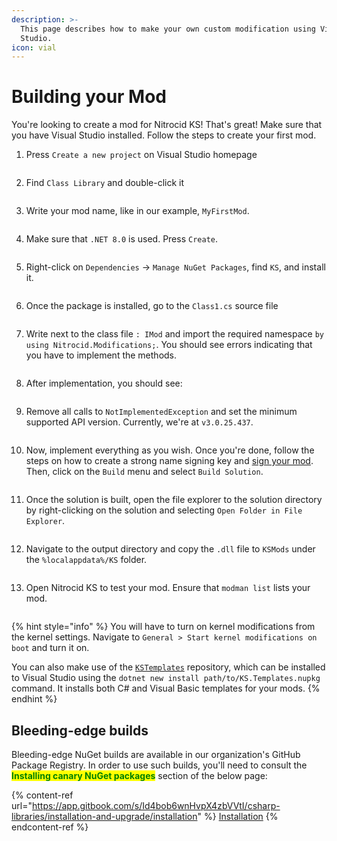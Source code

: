 ```yaml
---
description: >-
  This page describes how to make your own custom modification using Visual
  Studio.
icon: vial
---
```


# Building your Mod

You're looking to create a mod for Nitrocid KS! That's great! Make sure that you have Visual Studio installed. Follow the steps to create your first mod.

1.  Press `Create a new project` on Visual Studio homepage

    <figure><img src="../../.gitbook/assets/077-modbuild.png" alt=""><figcaption></figcaption></figure>
2.  Find `Class Library` and double-click it

    <figure><img src="../../.gitbook/assets/078-modbuild.png" alt=""><figcaption></figcaption></figure>
3.  Write your mod name, like in our example, `MyFirstMod`.

    <figure><img src="../../.gitbook/assets/079-modbuild.png" alt=""><figcaption></figcaption></figure>
4.  Make sure that `.NET 8.0` is used. Press `Create`.

    <figure><img src="../../.gitbook/assets/080-modbuild.png" alt=""><figcaption></figcaption></figure>
5.  Right-click on `Dependencies` -> `Manage NuGet Packages`, find `KS`, and install it.

    <figure><img src="../../.gitbook/assets/081-modbuild.png" alt=""><figcaption></figcaption></figure>
6.  Once the package is installed, go to the `Class1.cs` source file

    <figure><img src="../../.gitbook/assets/082-modbuild.png" alt=""><figcaption></figcaption></figure>
7.  Write next to the class file `: IMod` and import the required namespace `by using Nitrocid.Modifications;`. You should see errors indicating that you have to implement the methods.

    <figure><img src="../../.gitbook/assets/083-modbuild.png" alt=""><figcaption></figcaption></figure>
8.  After implementation, you should see:

    <figure><img src="../../.gitbook/assets/084-modbuild.png" alt=""><figcaption></figcaption></figure>
9.  Remove all calls to `NotImplementedException` and set the minimum supported API version. Currently, we're at `v3.0.25.437`.

    <figure><img src="../../.gitbook/assets/085-modbuild.png" alt=""><figcaption></figcaption></figure>
10. Now, implement everything as you wish. Once you're done, follow the steps on how to create a strong name signing key and [sign your mod](https://learn.microsoft.com/en-us/dotnet/standard/assembly/sign-strong-name). Then, click on the `Build` menu and select `Build Solution`.

    <div align="left"><figure><img src="../../.gitbook/assets/086-modbuild.png" alt=""><figcaption></figcaption></figure></div>
11. Once the solution is built, open the file explorer to the solution directory by right-clicking on the solution and selecting `Open Folder in File Explorer`.

    <div align="left"><figure><img src="../../.gitbook/assets/087-modbuild.png" alt=""><figcaption></figcaption></figure></div>
12. Navigate to the output directory and copy the `.dll` file to `KSMods` under the `%localappdata%/KS` folder.

    <figure><img src="../../.gitbook/assets/088-modbuild.png" alt=""><figcaption></figcaption></figure>
13. Open Nitrocid KS to test your mod. Ensure that `modman list` lists your mod.

    <figure><img src="../../.gitbook/assets/089-modbuild.png" alt=""><figcaption></figcaption></figure>

{% hint style="info" %}
You will have to turn on kernel modifications from the kernel settings. Navigate to `General > Start kernel modifications on boot` and turn it on.

You can also make use of the [`KSTemplates`](https://github.com/Aptivi/KSTemplates) repository, which can be installed to Visual Studio using the `dotnet new install path/to/KS.Templates.nupkg` command. It installs both C# and Visual Basic templates for your mods.
{% endhint %}

## Bleeding-edge builds

Bleeding-edge NuGet builds are available in our organization's GitHub Package Registry. In order to use such builds, you'll need to consult the <mark style="color:green;">**Installing canary NuGet packages**</mark> section of the below page:

{% content-ref url="https://app.gitbook.com/s/Id4bob6wnHvpX4zbVVtI/csharp-libraries/installation-and-upgrade/installation" %}
[Installation](https://app.gitbook.com/s/Id4bob6wnHvpX4zbVVtI/csharp-libraries/installation-and-upgrade/installation)
{% endcontent-ref %}

